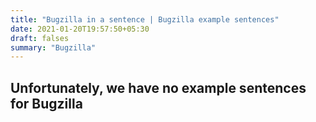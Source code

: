```yaml
---
title: "Bugzilla in a sentence | Bugzilla example sentences"
date: 2021-01-20T19:57:50+05:30
draft: falses
summary: "Bugzilla"
---
```

## Unfortunately, we have no example sentences for Bugzilla                 

